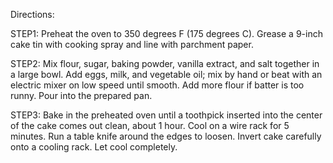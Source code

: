 Directions:

STEP1:
Preheat the oven to 350 degrees F (175 degrees C). Grease a 9-inch cake tin with cooking spray and line with parchment paper.

STEP2:
Mix flour, sugar, baking powder, vanilla extract, and salt together in a large bowl. Add eggs, milk, and vegetable oil; mix by hand or beat with an electric mixer on low speed until smooth. Add more flour if batter is too runny. Pour into the prepared pan.

STEP3:
Bake in the preheated oven until a toothpick inserted into the center of the cake comes out clean, about 1 hour. Cool on a wire rack for 5 minutes. Run a table knife around the edges to loosen. Invert cake carefully onto a cooling rack. Let cool completely.